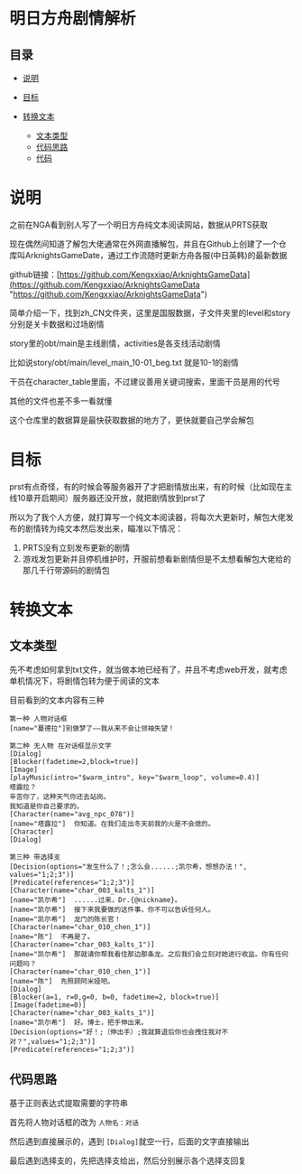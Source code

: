 # 明日方舟剧情解析

## 目录

* [说明](#说明)
* [目标](#目标)
* [转换文本](#转换文本)

  * [文本类型](#文本类型)
  * [代码思路](#代码思路)
  * [代码](#代码)

# 说明

之前在NGA看到别人写了一个明日方舟纯文本阅读网站，数据从PRTS获取

现在偶然间知道了解包大佬通常在外网直播解包，并且在Github上创建了一个仓库叫ArknightsGameDate，通过工作流随时更新方舟各服(中日英韩)的最新数据

github链接：[https://github.com/Kengxxiao/ArknightsGameData](https://github.com/Kengxxiao/ArknightsGameData "https://github.com/Kengxxiao/ArknightsGameData")

简单介绍一下，找到zh\_CN文件夹，这里是国服数据，子文件夹里的level和story分别是关卡数据和过场剧情 &#x20;

story里的obt/main是主线剧情，activities是各支线活动剧情 &#x20;

比如说story/obt/main/level\_main\_10-01\_beg.txt 就是10-1的剧情 &#x20;

干员在character\_table里面，不过建议善用关键词搜索，里面干员是用的代号

其他的文件也差不多一看就懂

这个仓库里的数据算是最快获取数据的地方了，更快就要自己学会解包

# 目标

prst有点奇怪，有的时候会等服务器开了才把剧情放出来，有的时候（比如现在主线10章开启期间）服务器还没开放，就把剧情放到prst了

所以为了我个人方便，就打算写一个纯文本阅读器，将每次大更新时，解包大佬发布的剧情转为纯文本然后发出来，瞄准以下情况：

1. PRTS没有立刻发布更新的剧情
2. 游戏发包更新并且停机维护时，开服前想看新剧情但是不太想看解包大佬给的那几千行带源码的剧情包

# 转换文本

## 文本类型

先不考虑如何拿到txt文件，就当做本地已经有了，并且不考虑web开发，就考虑单机情况下，将剧情包转为便于阅读的文本

目前看到的文本内容有三种

```text
第一种 人物对话框
[name="蔓德拉"]别做梦了——我从来不会让领袖失望！

```

```纯文本
第二种 无人物 在对话框显示文字
[Dialog]
[Blocker(fadetime=2,block=true)]
[Image]
[playMusic(intro="$warm_intro", key="$warm_loop", volume=0.4)]
塔露拉？
辛苦你了，这种天气你还去站岗。
我知道是你自己要求的。
[Character(name="avg_npc_078")]
[name="塔露拉"]  你知道。在我们走出冬天前我的火是不会熄的。
[Character]
[Dialog]

```

```纯文本
第三种 带选择支
[Decision(options="发生什么了！;怎么会......;凯尔希，想想办法！", values="1;2;3")]
[Predicate(references="1;2;3")]
[Character(name="char_003_kalts_1")]
[name="凯尔希"]  ......过来，Dr.{@nickname}。
[name="凯尔希"]  接下来我要做的这件事，你不可以告诉任何人。
[name="凯尔希"]  龙门的陈长官！
[Character(name="char_010_chen_1")]
[name="陈"]  不再是了。
[Character(name="char_003_kalts_1")]
[name="凯尔希"]  那就请你帮我看住那边那条龙。之后我们会立刻对她进行收监。你有任何问题吗？
[Character(name="char_010_chen_1")]
[name="陈"]  先照顾阿米娅吧。
[Dialog]
[Blocker(a=1, r=0,g=0, b=0, fadetime=2, block=true)]
[Image(fadetime=0)]
[Character(name="char_003_kalts_1")]
[name="凯尔希"]  好。博士，把手伸出来。
[Decision(options="好！;（伸出手）;我就算退后你也会拽住我对不对？",values="1;2;3")]
[Predicate(references="1;2;3")]
```

## 代码思路

基于正则表达式提取需要的字符串

首先将人物对话框的改为 `人物名：对话`

然后遇到直接展示的，遇到 `[Dialog]`就空一行，后面的文字直接输出

最后遇到选择支的，先把选择支给出，然后分别展示各个选择支回复
